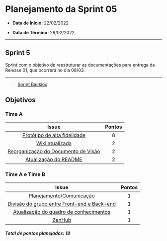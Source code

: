 # Planejamento da Sprint 05

- **Data de Início:** 22/02/2022

- **Data de Término:** 28/02/2022

---

## Sprint 5

Sprint com o objetivo de reestruturar as documentações  para entrega da Release 01, que ocorrerá no dia 08/03. 

---

> [Sprint Backlog](https://github.com/fga-eps-mds/Tema-02/milestone/6)

## Objetivos
### Time A
|                                      Issue                                       | Pontos |
| :------------------------------------------------------------------------------: | :----: |
| [ Protótipo de alta fidelidade ](https://github.com/fga-eps-mds/Tema-02/issues/76) |  8     |
| [Wiki atualizada](https://github.com/fga-eps-mds/2021.2-Sigaa-Plus/issues/87) |     2  |
|               [Reorganização do Documento de Visão](https://github.com/fga-eps-mds/2021.2-Sigaa-Plus/issues/91)      |  2     
|               [Atualização do README](https://github.com/fga-eps-mds/Tema-02/issues/78)      |  2    |



### Time A e Time B
Issue                                       | Pontos |
| :------------------------------------------------------------------------------: | :----: |
| [ Planejamento/Comunicação](https://github.com/fga-eps-mds/Tema-02/issues/86) |     1 |
|               [Divisão do grupo entre Front-end e Back-end](https://github.com/fga-eps-mds/Tema-02/issues/83)      |     1  |
|               [Atualização do quadro de conhecimentos](https://github.com/fga-eps-mds/Tema-02/issues/84)      |  1    |
|               [ZenHub](https://github.com/fga-eps-mds/Tema-02/issues/85)      |      1 |

<h4><i>Total de pontos planejados: 18</i></h4>
